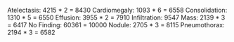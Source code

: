 Atelectasis: 4215 * 2 = 8430
Cardiomegaly: 1093 * 6 = 6558
Consolidation: 1310 * 5 = 6550
Effusion: 3955 * 2 = 7910
Infiltration: 9547
Mass: 2139 * 3 = 6417
No Finding: 60361 = 10000
Nodule: 2705 * 3 = 8115
Pneumothorax: 2194 * 3 = 6582
